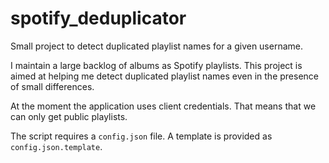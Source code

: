 # spotify_deduplicator

Small project to detect duplicated playlist names for a given username.

I maintain a large backlog of albums as Spotify playlists. This project is aimed at helping me detect duplicated playlist names even in the presence of small differences. 

At the moment the application uses client credentials. That means that we can only get public playlists.

The script requires a `config.json` file. A template is provided as `config.json.template`.
